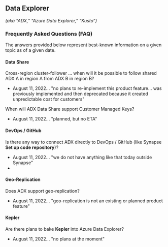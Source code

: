 ## Data Explorer
_(aka “ADX,” “Azure Data Explorer,” “Kusto”)_

### Frequently Asked Questions (FAQ)
The answers provided below represent best-known information on a given topic as of a given date.

#### Data Share
Cross-region cluster-follower … when will it be possible to follow shared ADX A in region A from ADX B in region B?
* August 11, 2022... "no plans to re-implement this product feature... was previously implemented and then deprecated because it created unpredictable cost for customers"

When will ADX Data Share support Customer Managed Keys?
* August 11, 2022... "planned, but no ETA"

#### DevOps / GitHub
Is there any way to connect ADX directly to DevOps / GitHub (like Synapse **Set up code repository**)?
* August 11, 2022... "we do not have anything like that today outside Synapse"
* 
#### Geo-Replication
Does ADX support geo-replication?
* August 11, 2022... "geo-replication is not an existing or planned product feature"

#### Kepler
Are there plans to bake **Kepler** into Azure Data Explorer?
* August 11, 2022... "no plans at the moment"
